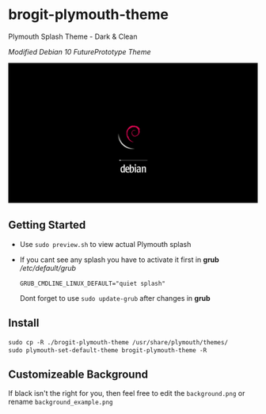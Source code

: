 # brogit-plymouth-theme
Plymouth Splash Theme - Dark & Clean

*Modified Debian 10 FuturePrototype Theme*

![](preview.png?raw=true)

## Getting Started

- Use `sudo preview.sh` to view actual Plymouth splash

- If you cant see any splash you have to activate it first in **grub** _/etc/default/grub_

	```
	GRUB_CMDLINE_LINUX_DEFAULT="quiet splash"
	```
	
	Dont forget to use `sudo update-grub` after changes in **grub**

## Install

```
sudo cp -R ./brogit-plymouth-theme /usr/share/plymouth/themes/
sudo plymouth-set-default-theme brogit-plymouth-theme -R
```

## Customizeable Background

If black isn't the right for you, then feel free to edit the `background.png` or rename `background_example.png`